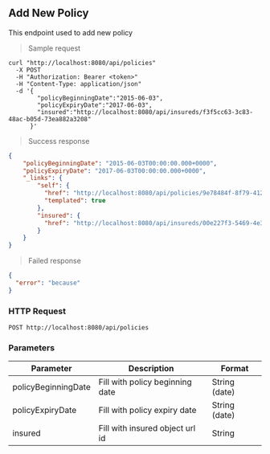 ## Add New Policy

This endpoint used to add new policy

> Sample request

```shell
curl "http://localhost:8080/api/policies"
  -X POST
  -H "Authorization: Bearer <token>"
  -H "Content-Type: application/json"
  -d '{
        "policyBeginningDate":"2015-06-03",
        "policyExpiryDate":"2017-06-03",
        "insured":"http://localhost:8080/api/insureds/f3f5cc63-3c83-48ac-b05d-73ea882a3208"
      }'
```

> Success response

```json
{
    "policyBeginningDate": "2015-06-03T00:00:00.000+0000",
    "policyExpiryDate": "2017-06-03T00:00:00.000+0000",
    "_links": {
        "self": {
          "href": "http://localhost:8080/api/policies/9e78484f-8f79-4124-867c-9f3c079a7522{?projection}",
          "templated": true
        },
        "insured": {
          "href": "http://localhost:8080/api/insureds/00e227f3-5469-4e3d-ad7a-4c79833358e4"
        }
    }
}
```

> Failed response

```json
{
  "error": "because"
}
```

### HTTP Request

`POST http://localhost:8080/api/policies`

### Parameters

Parameter | Description | Format
--------- | ----------- | ------
policyBeginningDate | Fill with policy beginning date | String (date)
policyExpiryDate | Fill with policy expiry date | String (date)
insured | Fill with insured object url id | String
